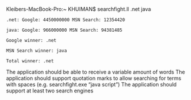 Kleibers-MacBook-Pro:~ KHUIMAN$ searchfight.ll .net java

    .net: Google: 4450000000 MSN Search: 12354420

    java: Google: 966000000 MSN Search: 94381485

    Google winner: .net

    MSN Search winner: java

    Total winner: .net

 

The application should be able to receive a variable amount of words
The application should support quotation marks to allow searching for terms with spaces (e.g. searchfight.exe “java script”)
The application should support at least two search engines
